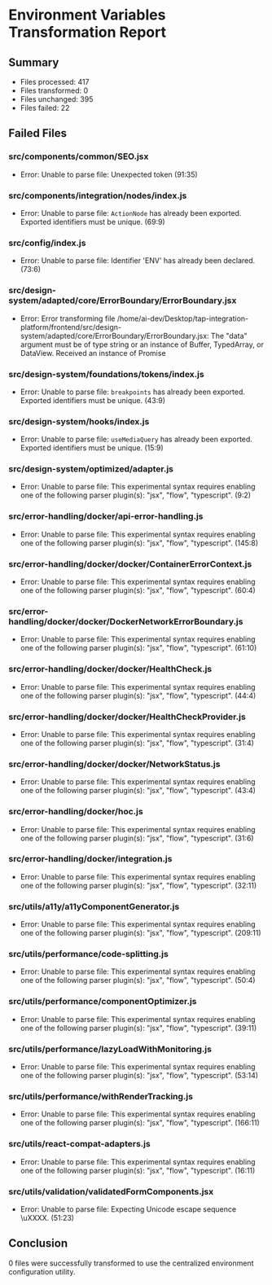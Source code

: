 # Environment Variables Transformation Report

## Summary

- Files processed: 417
- Files transformed: 0
- Files unchanged: 395
- Files failed: 22

## Failed Files

### src/components/common/SEO.jsx

- Error: Unable to parse file: Unexpected token (91:35)

### src/components/integration/nodes/index.js

- Error: Unable to parse file: `ActionNode` has already been exported. Exported identifiers must be unique. (69:9)

### src/config/index.js

- Error: Unable to parse file: Identifier 'ENV' has already been declared. (73:6)

### src/design-system/adapted/core/ErrorBoundary/ErrorBoundary.jsx

- Error: Error transforming file /home/ai-dev/Desktop/tap-integration-platform/frontend/src/design-system/adapted/core/ErrorBoundary/ErrorBoundary.jsx: The "data" argument must be of type string or an instance of Buffer, TypedArray, or DataView. Received an instance of Promise

### src/design-system/foundations/tokens/index.js

- Error: Unable to parse file: `breakpoints` has already been exported. Exported identifiers must be unique. (43:9)

### src/design-system/hooks/index.js

- Error: Unable to parse file: `useMediaQuery` has already been exported. Exported identifiers must be unique. (15:9)

### src/design-system/optimized/adapter.js

- Error: Unable to parse file: This experimental syntax requires enabling one of the following parser plugin(s): "jsx", "flow", "typescript". (9:2)

### src/error-handling/docker/api-error-handling.js

- Error: Unable to parse file: This experimental syntax requires enabling one of the following parser plugin(s): "jsx", "flow", "typescript". (145:8)

### src/error-handling/docker/docker/ContainerErrorContext.js

- Error: Unable to parse file: This experimental syntax requires enabling one of the following parser plugin(s): "jsx", "flow", "typescript". (60:4)

### src/error-handling/docker/docker/DockerNetworkErrorBoundary.js

- Error: Unable to parse file: This experimental syntax requires enabling one of the following parser plugin(s): "jsx", "flow", "typescript". (61:10)

### src/error-handling/docker/docker/HealthCheck.js

- Error: Unable to parse file: This experimental syntax requires enabling one of the following parser plugin(s): "jsx", "flow", "typescript". (44:4)

### src/error-handling/docker/docker/HealthCheckProvider.js

- Error: Unable to parse file: This experimental syntax requires enabling one of the following parser plugin(s): "jsx", "flow", "typescript". (31:4)

### src/error-handling/docker/docker/NetworkStatus.js

- Error: Unable to parse file: This experimental syntax requires enabling one of the following parser plugin(s): "jsx", "flow", "typescript". (43:4)

### src/error-handling/docker/hoc.js

- Error: Unable to parse file: This experimental syntax requires enabling one of the following parser plugin(s): "jsx", "flow", "typescript". (31:6)

### src/error-handling/docker/integration.js

- Error: Unable to parse file: This experimental syntax requires enabling one of the following parser plugin(s): "jsx", "flow", "typescript". (32:11)

### src/utils/a11y/a11yComponentGenerator.js

- Error: Unable to parse file: This experimental syntax requires enabling one of the following parser plugin(s): "jsx", "flow", "typescript". (209:11)

### src/utils/performance/code-splitting.js

- Error: Unable to parse file: This experimental syntax requires enabling one of the following parser plugin(s): "jsx", "flow", "typescript". (50:4)

### src/utils/performance/componentOptimizer.js

- Error: Unable to parse file: This experimental syntax requires enabling one of the following parser plugin(s): "jsx", "flow", "typescript". (39:11)

### src/utils/performance/lazyLoadWithMonitoring.js

- Error: Unable to parse file: This experimental syntax requires enabling one of the following parser plugin(s): "jsx", "flow", "typescript". (53:14)

### src/utils/performance/withRenderTracking.js

- Error: Unable to parse file: This experimental syntax requires enabling one of the following parser plugin(s): "jsx", "flow", "typescript". (166:11)

### src/utils/react-compat-adapters.js

- Error: Unable to parse file: This experimental syntax requires enabling one of the following parser plugin(s): "jsx", "flow", "typescript". (16:11)

### src/utils/validation/validatedFormComponents.jsx

- Error: Unable to parse file: Expecting Unicode escape sequence \uXXXX. (51:23)

## Conclusion

0 files were successfully transformed to use the centralized environment configuration utility.
